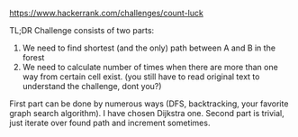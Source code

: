 https://www.hackerrank.com/challenges/count-luck

TL;DR
Challenge consists of two parts:
1. We need to find shortest (and the only) path between A and B in the forest
2. We need to calculate number of times when there are more than one way from certain cell exist.
(you still have to read original text to understand the challenge, dont you?)

First part can be done by numerous ways (DFS, backtracking, your favorite graph search algorithm). I have chosen Dijkstra one.
Second part is trivial, just iterate over found path and increment sometimes.